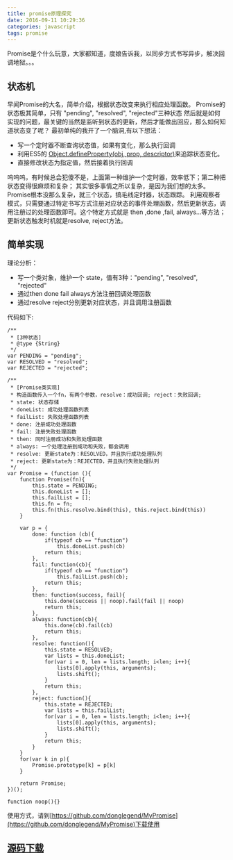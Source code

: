 ```yaml
---
title: promise原理探究
date: 2016-09-11 10:29:36
categories: javascript
tags: promise
---
```


Promise是个什么玩意，大家都知道，度娘告诉我，以同步方式书写异步，解决回调地狱。。。

<!--more-->

## 状态机
早闻Promise的大名，简单介绍，根据状态改变来执行相应处理函数。
Promise的状态极其简单，只有 "pending", "resolved", "rejected"三种状态
然后就是如何实现的问题，最关键的当然是监听到状态的更新，然后才能做出回应，那么如何知道状态变了呢？
最初单纯的我开了一个脑洞,有以下想法：

- 写一个定时器不断查询状态值，如果有变化，那么执行回调
- 利用ES5的 [Object.defineProperty(obj, prop, descriptor)](https://developer.mozilla.org/en-US/docs/Web/JavaScript/Reference/Global_Objects/Object/defineProperty)来追踪状态变化。
- 直接修改状态为指定值，然后接着执行回调

呜呜呜，有时候总会犯傻不是，上面第一种维护一个定时器，效率低下；第二种把状态变得很麻烦和复杂；
其实很多事情之所以复杂，是因为我们想的太多。
Promise根本没那么复杂，就三个状态，搞毛线定时器，状态跟踪。
利用观察者模式，只需要通过特定书写方式注册对应状态的事件处理函数，然后更新状态，调用注册过的处理函数即可。这个特定方式就是 then ,done ,fail, always...等方法；更新状态触发时机就是resolve, reject方法。

## 简单实现
理论分析： 
* 写一个类对象，维护一个 state，值有3种："pending", "resolved", "rejected"
* 通过then done fail always方法注册回调处理函数
* 通过resolve reject分别更新对应状态，并且调用注册函数

代码如下:

```
/**
 * [3种状态]
 * @type {String}
 */
var PENDING = "pending";
var RESOLVED = "resolved";
var REJECTED = "rejected";

/**
 * [Promise类实现]
 * 构造函数传入一个fn，有两个参数，resolve：成功回调; reject：失败回调;
 * state: 状态存储
 * doneList: 成功处理函数列表
 * failList: 失败处理函数列表
 * done: 注册成功处理函数
 * fail: 注册失败处理函数
 * then: 同时注册成功和失败处理函数
 * always: 一个处理注册到成功和失败，都会调用
 * resolve: 更新state为：RESOLVED，并且执行成功处理队列
 * reject: 更新state为：REJECTED，并且执行失败处理队列
 */
var Promise = (function (){
	function Promise(fn){
		this.state = PENDING;
		this.doneList = [];
		this.failList = [];
		this.fn = fn;
		this.fn(this.resolve.bind(this), this.reject.bind(this))
	}

	var p = {
		done: function (cb){
			if(typeof cb == "function")
				this.doneList.push(cb)
			return this;
		},
		fail: function(cb){
			if(typeof cb == "function")
				this.failList.push(cb);
			return this;
		},
		then: function(success, fail){
			this.done(success || noop).fail(fail || noop)
			return this;
		},
		always: function(cb){
			this.done(cb).fail(cb)
			return this;
		},
		resolve: function(){
			this.state = RESOLVED;
			var lists = this.doneList;
			for(var i = 0, len = lists.length; i<len; i++){
				lists[0].apply(this, arguments);
				lists.shift();
			}
			return this;
		},
		reject: function(){
			this.state = REJECTED;
			var lists = this.failList;
			for(var i = 0, len = lists.length; i<len; i++){
				lists[0].apply(this, arguments);
				lists.shift();
			}
			return this;
		}
	}
	for(var k in p){
		Promise.prototype[k] = p[k]
	}

	return Promise;
})();

function noop(){}
```

使用方式，请到[https://github.com/donglegend/MyPromise](https://github.com/donglegend/MyPromise)下载使用

## [源码下载](https://github.com/donglegend/MyPromise)
